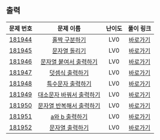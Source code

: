 ## 출력

|        문제 번호         |        문제 이름         |         난이도          |        풀이 링크         |          
| :-----: | :-----: | :-----: | :-----: |
| <a href="https://school.programmers.co.kr/learn/courses/30/lessons/181944" target="_blank">181944</a> | <a href="https://school.programmers.co.kr/learn/courses/30/lessons/181944" target="_blank">홀짝 구분하기</a> | LV0 | <a href="./solution/181944.cpp">바로가기</a> |
| <a href="https://school.programmers.co.kr/learn/courses/30/lessons/181945" target="_blank">181945</a> | <a href="https://school.programmers.co.kr/learn/courses/30/lessons/181945" target="_blank">문자열 돌리기</a> | LV0 | <a href="./solution/181945.cpp">바로가기</a> |
| <a href="https://school.programmers.co.kr/learn/courses/30/lessons/181946" target="_blank">181946</a> | <a href="https://school.programmers.co.kr/learn/courses/30/lessons/181946" target="_blank">문자열 붙여서 출력하기</a> | LV0 | <a href="./solution/181946.cpp">바로가기</a> |
| <a href="https://school.programmers.co.kr/learn/courses/30/lessons/181947" target="_blank">181947</a> | <a href="https://school.programmers.co.kr/learn/courses/30/lessons/181947" target="_blank">덧셈식 출력하기</a> | LV0 | <a href="./solution/181947.cpp">바로가기</a> |
| <a href="https://school.programmers.co.kr/learn/courses/30/lessons/181948" target="_blank">181948</a> | <a href="https://school.programmers.co.kr/learn/courses/30/lessons/181948" target="_blank">특수문자 출력하기</a> | LV0 | <a href="./solution/181948.cpp">바로가기</a> |
| <a href="https://school.programmers.co.kr/learn/courses/30/lessons/181949" target="_blank">181949</a> | <a href="https://school.programmers.co.kr/learn/courses/30/lessons/181949" target="_blank">대소문자 바꿔서 출력하기</a> | LV0 | <a href="./solution/181949.cpp">바로가기</a> |
| <a href="https://school.programmers.co.kr/learn/courses/30/lessons/181950" target="_blank">181950</a> | <a href="https://school.programmers.co.kr/learn/courses/30/lessons/181950" target="_blank">문자열 반복해서 출력하기</a> | LV0 | <a href="./solution/181950.cpp">바로가기</a> |
| <a href="https://school.programmers.co.kr/learn/courses/30/lessons/181951" target="_blank">181951</a> | <a href="https://school.programmers.co.kr/learn/courses/30/lessons/181951" target="_blank">a와 b 출력하기</a> | LV0 | <a href="./solution/181951.cpp">바로가기</a> |
| <a href="https://school.programmers.co.kr/learn/courses/30/lessons/181952" target="_blank">181952</a> | <a href="https://school.programmers.co.kr/learn/courses/30/lessons/181952" target="_blank">문자열 출력하기</a> | LV0 | <a href="./solution/181952.cpp">바로가기</a> |
